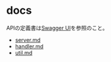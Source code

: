 # docs

APIの定義書は[Swagger UI](#)を参照のこと。  

- [server.md](server.md)
- [handler.md](handler.md)
- [util.md](util.md)
